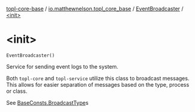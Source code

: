 [topl-core-base](../../index.md) / [io.matthewnelson.topl_core_base](../index.md) / [EventBroadcaster](index.md) / [&lt;init&gt;](./-init-.md)

# &lt;init&gt;

`EventBroadcaster()`

Service for sending event logs to the system.

Both `topl-core` and `topl-service` utilize this class to broadcast messages. This
allows for easier separation of messages based on the type, process or class.

See [BaseConsts.BroadcastType](../-base-consts/-broadcast-type/index.md)s

